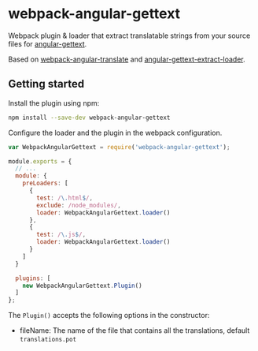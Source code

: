 # webpack-angular-gettext

Webpack plugin & loader that extract translatable strings from your source files for [angular-gettext].

Based on [webpack-angular-translate] and [angular-gettext-extract-loader].

## Getting started

Install the plugin using npm:

```bash
npm install --save-dev webpack-angular-gettext
```

Configure the loader and the plugin in the webpack configuration.

```javascript
var WebpackAngularGettext = require('webpack-angular-gettext');

module.exports = {
  // ...
  module: {
    preLoaders: [
      {
        test: /\.html$/,
        exclude: /node_modules/,
        loader: WebpackAngularGettext.loader()
      },
      {
        test: /\.js$/,
        loader: WebpackAngularGettext.loader()
      }
    ]
  }

  plugins: [
    new WebpackAngularGettext.Plugin()
  ]
};
```

The `Plugin()` accepts the following options in the constructor:

* fileName: The name of the file that contains all the translations, default `translations.pot`


[angular-gettext]: https://github.com/rubenv/angular-gettext
[webpack-angular-translate]: https://github.com/DatenMetzgerX/webpack-angular-translate
[angular-gettext-extract-loader]: https://github.com/wombleton/angular-gettext-extract-loader
